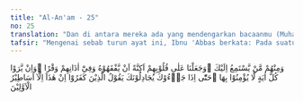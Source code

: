 ```yaml
---
title: "Al-An'am - 25"
no: 25
translation: "Dan di antara mereka ada yang mendengarkan bacaanmu (Muhammad), dan Kami telah menjadikan hati mereka tertutup (sehingga mereka tidak) memahaminya, dan telinganya tersumbat. Dan kalaupun mereka melihat segala tanda (kebenaran), mereka tetap tidak mau beriman kepadanya. Sehingga apabila mereka datang kepadamu untuk membantahmu, orang-orang kafir itu berkata, “Ini (Al-Qur'an) tidak lain hanyalah dongengan orang-orang terdahulu.”"
tafsir: "Mengenai sebab turun ayat ini, Ibnu 'Abbas berkata: Pada suatu saat, Abu Sufyan bin harb, Walid bin Mugirah, Nadhar bin al-harits, 'Utbah dan Syaibah, keduanya anak Rabi'ah, Umayyah dan Ubay, keduanya anak Khalaf, mendengarkan apa yang disampaikan Rasulullah saw. Mereka bertanya kepada Nadhar, \"Wahai Aba Qutailah, apa yang dikatakan Muhammad?\" Ia menjawab, \"Aku tidak tahu apa yang dikatakannya, tetapi sungguh aku melihatnya menggerakkan kedua bibirnya berbicara tentang sesuatu, dan apa yang dikatakannya hanyalah kebohongan-kebohongan seperti yang dilakukan orang terdahulu seperti yang pernah aku sampaikan kepada kalian tentang masa lalu.\" Nadhar adalah orang yang banyak berbicara tentang masa yang lalu, dan ia berbicara kepada kaum Quraisy dan mereka menikmati apa yang dikatakannya. Maka Allah menurunkan ayat ini.\n\nAyat ini menjelaskan faktor-faktor yang menyebabkan mereka tidak beriman. Segolongan orang kafir ikut mendengarkan bacaan ayat-ayat Al-Qur'an yang mengajak mereka bertauhid. Tetapi bunyi ayat-ayat itu tidak dapat mempengaruhi pendirian mereka, sehingga mereka tetap dalam kekafiran. Mereka tidak dapat memahami dan mengerti ayat Allah ini disebabkan ada tabir yang menutup hati mereka. Mereka tidak dapat mendengar dengan baik ayat-ayat Allah itu seolah-olah ada suatu benda pada telinga mereka yang mengganggu pendengaran mereka sehingga ayat-ayat Allah tidak menyentuh jiwa mereka.\n\nTabir hati maupun sumbatan pada pendengaran mereka adalah sebenarnya gambaran dari fanatisme yang pekat atau taklid buta dari pihak mereka sendiri, kemudian Allah menjadikannya sebagai penghambat bagi mereka untuk merenungkan dan mempelajari kenyataan-kenyataan itu. Karena taklid buta itu, mereka tidak dapat membedakan antara yang hak dan yang batil, mereka tidak bersedia mempertimbangkan antara paham yang mereka anut dengan paham orang lain, antara agama mereka dengan agama yang lain.\n\nSetiap kepercayaan yang berlainan dengan apa yang mereka yakini, ditolak tanpa memikirkan mana yang lebih dekat kepada kebenaran, dan yang lebih banyak membawa petunjuk kepada jalan kebahagiaan dunia dan akhirat. Bilamana mereka melihat tanda-tanda atau bukti-bukti yang menunjukkan kebenaran kerasulan Muhammad, mereka tidak mempercayainya, bahkan menuduhnya sebagai sihir disebabkan fanatisme yang pekat dan didorong oleh rasa permusuhan yang mendalam. Mereka tidak dapat lagi menanggapi maksud dari ayat-ayat Al-Qur'an dan tanggapan mereka terbatas pada kata-kata lahir dari ayat-ayat itu.\n\nDemikian kosongnya hati mereka dalam menanggapi ayat-ayat ini sehingga bilamana mereka datang menemui Nabi Muhammad untuk membantah dakwah beliau, mereka mengatakan ayat-ayat Al-Qur'an ini tidak lain hanyalah dongengan-dongengan orang zaman dahulu. Padahal dalam Al-Qur'an itu banyak berita-berita tentang yang gaib, hukum-hukum, ajaran-ajaran akhlak, ilmu pengetahuan dan lain sebagainya yang sampai akhir zaman tetap mempunyai nilai yang tinggi. Tetapi kesemuanya itu dipandang oleh orang-orang musyrik itu sama dengan dongeng dan tahayul orang zaman dahulu yang tak memberi bimbingan hidup kepada manusia. Hal ini menunjukkan kegelapan hati dan pikiran mereka. Sekiranya mereka mau merenungkan kisah dalam Al-Qur'an yang menerangkan pelajaran sejarah manusia, hukum sebab akibat yang berlaku pada umat-umat yang lalu itu, tentulah mereka tidak akan berkata demikian itu."
---
```


وَمِنْهُمْ مَّنْ يَّسْتَمِعُ اِلَيْكَ ۚوَجَعَلْنَا عَلٰى قُلُوْبِهِمْ اَكِنَّةً اَنْ يَّفْقَهُوْهُ وَفِيْٓ اٰذَانِهِمْ وَقْرًا ۗوَاِنْ يَّرَوْا كُلَّ اٰيَةٍ لَّا يُؤْمِنُوْا بِهَا ۗحَتّٰٓى اِذَا جَاۤءُوْكَ يُجَادِلُوْنَكَ يَقُوْلُ الَّذِيْنَ كَفَرُوْٓا اِنْ هٰذَآ اِلَّآ اَسَاطِيْرُ الْاَوَّلِيْنَ
